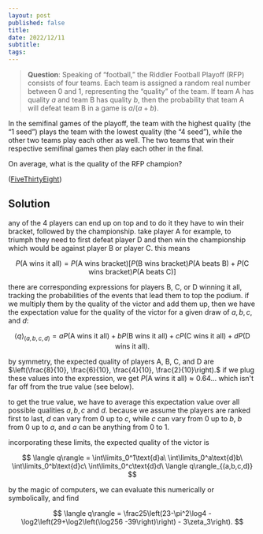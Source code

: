 ```yaml
---
layout: post
published: false
title: 
date: 2022/12/11
subtitle:
tags:
---
```


>**Question**: Speaking of “football,” the Riddler Football Playoff (RFP) consists of four teams. Each team is assigned a random real number between 0 and 1, representing the “quality” of the team. If team A has quality $a$ and team B has quality $b,$ then the probability that team A will defeat team B in a game is $a/(a+b).$

In the semifinal games of the playoff, the team with the highest quality (the “1 seed”) plays the team with the lowest quality (the “4 seed”), while the other two teams play each other as well. The two teams that win their respective semifinal games then play each other in the final.

On average, what is the quality of the RFP champion?

<!--more-->

([FiveThirtyEight](URL))

## Solution

any of the $4$ players can end up on top and to do it they have to win their bracket, followed by the championship. take player A for example, to triumph they need to first defeat player D and then win the championship which would be against player B or player C. this means 

$$ P(\text{A wins it all}) = P(\text{A wins bracket})\left[P(\text{B wins bracket})P(\text{A beats B}) + P(\text{C wins bracket})P(\text{A beats C})\right] $$

there are corresponding expressions for players B, C, or D winning it all, tracking the probabilities of the events that lead them to top the podium. if we multiply them by the quality of the victor and add them up, then we have the expectation value for the quality of the victor for a given draw of $a, b, c,$ and $d:$

$$ \langle q\rangle_{(a,b,c,d)} = a P(\text{A wins it all}) + b P(\text{B wins it all}) + c P(\text{C wins it all}) + d P(\text{D wins it all}). $$

by symmetry, the expected quality of players A, B, C, and D are $\left(\frac{8}{10}, \frac{6}{10}, \frac{4}{10}, \frac{2}{10}\right).$ if we plug these values into the expression, we get $P(\text{A wins it all})\approx 0.64\ldots$ which isn't far off from the true value (see below).

to get the true value, we have to average this expectation value over all possible qualities $a, b, c$ and $d.$ because we assume the players are ranked first to last, $d$ can vary from $0$ up to $c,$ while $c$ can vary from $0$ up to $b,$ $b$ from $0$ up to $a,$ and $a$ can be anything from $0$ to $1.$

incorporating these limits, the expected quality of the victor is

$$ \langle q\rangle = \int\limits_0^1\text{d}a\ \int\limits_0^a\text{d}b\ \int\limits_0^b\text{d}c\ \int\limits_0^c\text{d}d\ \langle q\rangle_{(a,b,c,d)} $$

by the magic of computers, we can evaluate this numerically or symbolically, and find

$$ \langle q\rangle = \frac25\left(23-\pi^2\log4 -\log2\left(29+\log2\left(\log256 -39\right)\right) - 3\zeta_3\right). $$

<br>
